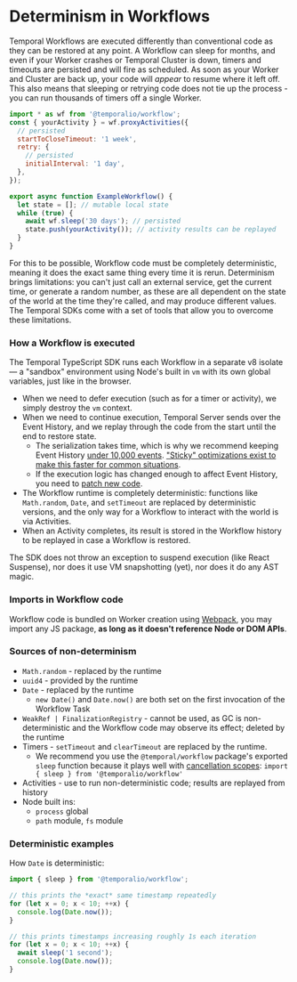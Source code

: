 # Determinism in Workflows

Temporal Workflows are executed differently than conventional code as they can be restored at any point.
A Workflow can sleep for months, and even if your Worker crashes or Temporal Cluster is down, timers and timeouts are persisted and will fire as scheduled.
As soon as your Worker and Cluster are back up, your code will _appear_ to resume where it left off.
This also means that sleeping or retrying code does not tie up the process - you can run thousands of timers off a single Worker.

```js
import * as wf from '@temporalio/workflow';
const { yourActivity } = wf.proxyActivities({
  // persisted
  startToCloseTimeout: '1 week',
  retry: {
    // persisted
    initialInterval: '1 day',
  },
});

export async function ExampleWorkflow() {
  let state = []; // mutable local state
  while (true) {
    await wf.sleep('30 days'); // persisted
    state.push(yourActivity()); // activity results can be replayed
  }
}
```

For this to be possible, Workflow code must be completely deterministic, meaning it does the exact same thing every time it is rerun.
Determinism brings limitations: you can't just call an external service, get the current time, or generate a random number, as these are all dependent on the state of the world at the time they're called, and may produce different values.
The Temporal SDKs come with a set of tools that allow you to overcome these limitations.

### How a Workflow is executed

The Temporal TypeScript SDK runs each Workflow in a separate v8 isolate — a "sandbox" environment using Node's built in `vm` with its own global variables, just like in the browser.

- When we need to defer execution (such as for a timer or activity), we simply destroy the `vm` context.
- When we need to continue execution, Temporal Server sends over the Event History, and we replay through the code from the start until the end to restore state.
  - The serialization takes time, which is why we recommend keeping Event History [under 10,000 events](/kb/temporal-platform-limits-sheet). ["Sticky" optimizations exist to make this faster for common situations](/concepts/what-is-a-sticky-execution).
  - If the execution logic has changed enough to affect Event History, you need to [patch new code](/typescript/patching).
- The Workflow runtime is completely deterministic: functions like `Math.random`, `Date`, and `setTimeout` are replaced by deterministic versions, and the only way for a Workflow to interact with the world is via Activities.
- When an Activity completes, its result is stored in the Workflow history to be replayed in case a Workflow is restored.

The SDK does not throw an exception to suspend execution (like React Suspense), nor does it use VM snapshotting (yet), nor does it do any AST magic.

### Imports in Workflow code

Workflow code is bundled on Worker creation using [Webpack](https://webpack.js.org), you may import any JS package, **as long as it doesn't reference Node or DOM APIs**.

### Sources of non-determinism

- `Math.random` - replaced by the runtime
- `uuid4` - provided by the runtime
- `Date` - replaced by the runtime
  - `new Date()` and `Date.now()` are both set on the first invocation of the Workflow Task
- `WeakRef | FinalizationRegistry` - cannot be used, as GC is non-deterministic and the Workflow code may observe its effect; deleted by the runtime
- Timers - `setTimeout` and `clearTimeout` are replaced by the runtime.
  - We recommend you use the `@temporal/workflow` package's exported `sleep` function because it plays well with [cancellation scopes](/typescript/cancellation-scopes): `import { sleep } from '@temporalio/workflow'`
- Activities - use to run non-deterministic code; results are replayed from history
- Node built ins:
  - `process` global
  - `path` module, `fs` module

### Deterministic examples

How `Date` is deterministic:

```js
import { sleep } from '@temporalio/workflow';

// this prints the *exact* same timestamp repeatedly
for (let x = 0; x < 10; ++x) {
  console.log(Date.now());
}

// this prints timestamps increasing roughly 1s each iteration
for (let x = 0; x < 10; ++x) {
  await sleep('1 second');
  console.log(Date.now());
}
```

